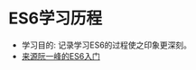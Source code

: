 # ES6学习历程
  - 学习目的: 记录学习ES6的过程使之印象更深刻。
  - [来源阮一峰的ES6入门](http://es6.ruanyifeng.com/#docs/let "原文链接")
  